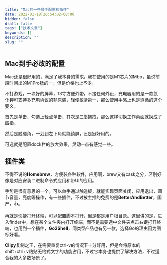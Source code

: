 ```yaml
---
title: "Mac的一些顺手配置和插件"
date: 2022-01-18T20:54:02+08:00
hidden: false
draft: false
tags: ["技术文章"]
keywords: []
description: ""
slug: ""
---
```


## Mac到手必改的配置
Mac还是很好用的，满足了我本身的需求，我在使用的是M1芯片的Mbp，虽说前段时间出的M1Pro猛的一，但是价格也上不少。  

不打游戏，一块好的屏幕，13寸方便外带，不接任何外设，充电器用的是一款氮化钾可支持多充电协议的非原装，轻便敏捷第一，那么使用手感上也是遵循的这个要义。  

首先是单击，勾选上轻点单击，其次是三指拖拽，那么这样切换工作桌面就换成了四指。  

然后是触碰角，一划到左下角就能锁屏，还是挺好用的。  

可选就是配置dock栏的放大效果，灵动一点有感觉一些。

## 插件类
不得不说的**Homebrew**，方便装各种软件，应用啊，brew又有cask之分，区别好像是对应安装二进制命令式应用和带UI的应用。  

手势是很有意思的一个，可以单手通过触碰板，就能实现页面关闭，应用退出，调节音量，亮度等操作，有一些插件，不过被主推的免费的是**BetterAndBetter**，国产，👍。  

再就是快捷打开终端，可以配置脚本打开，但是都是用户根目录。这里讲的是，进入finder中，想在某个文件夹内打开终端，而不是需要选中文件夹点击右键打开终端，也用到一个插件，**Go2Shell**，同类型产品也有另一款，选择Go的理由因为图标好看。

**Clipy**复制之王，在需要重复ctrl-v的情况下十分好用，但是会将原本的shift+ctrl+v粘贴无格式文字的功能占用，不过它本身也提供了解决方法，不过适合我的大多数场景了。